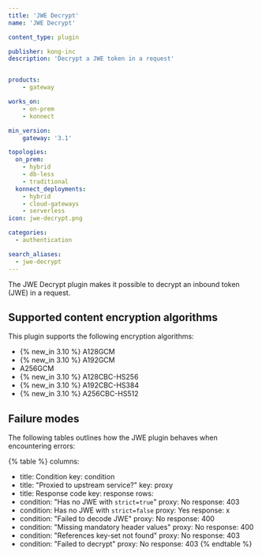 ```yaml
---
title: 'JWE Decrypt'
name: 'JWE Decrypt'

content_type: plugin

publisher: kong-inc
description: 'Decrypt a JWE token in a request'


products:
    - gateway

works_on:
    - on-prem
    - konnect

min_version:
    gateway: '3.1'

topologies:
  on_prem:
    - hybrid
    - db-less
    - traditional
  konnect_deployments:
    - hybrid
    - cloud-gateways
    - serverless
icon: jwe-decrypt.png

categories:
  - authentication

search_aliases:
  - jwe-decrypt
---
```


The JWE Decrypt plugin makes it possible to decrypt an inbound token (JWE) in a request.

## Supported content encryption algorithms
This plugin supports the following encryption algorithms:

* {% new_in 3.10 %} A128GCM
* {% new_in 3.10 %} A192GCM
* A256GCM
* {% new_in 3.10 %} A128CBC-HS256
* {% new_in 3.10 %} A192CBC-HS384
* {% new_in 3.10 %} A256CBC-HS512

## Failure modes

The following tables outlines how the JWE plugin behaves when encountering errors: 

{% table %}
columns:
  - title: Condition
    key: condition
  - title: "Proxied to upstream service?"
    key: proxy
  - title: Response code
    key: response
rows:
  - condition: "Has no JWE with `strict=true`"
    proxy: No
    response: 403
  - condition: Has no JWE with `strict=false`
    proxy: Yes
    response: x
  - condition: "Failed to decode JWE"
    proxy: No
    response: 400
  - condition: "Missing mandatory header values"
    proxy: No
    response: 400
  - condition: "References key-set not found"
    proxy: No
    response: 403
  - condition: "Failed to decrypt"
    proxy: No
    response: 403
{% endtable %}

